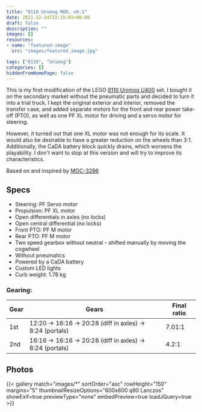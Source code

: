 ```yaml
---
title: "8110 Unimog MOD, v0.1"
date: 2021-12-24T22:15:01+08:00
draft: false
description: ""
images: []
resources:
- name: "featured-image"
  src: "images/featured_image.jpg"

tags: ["8110", "Unimog"]
categories: []
hiddenFromHomePage: false
---
```


This is my first modification of the LEGO [8110 Unimog U400](https://rebrickable.com/sets/8110-1/unimog-u400/) set. I bought it on the secondary market without the pneumatic parts and decided to turn it into a trial truck. I kept the original exterior and interior, removed the transfer case, and added separate motors for the front and rear power take-off (PTO), as well as one PF XL motor for driving and a servo motor for steering. 

However, it turned out that one XL motor was not enough for its scale. It would also be desirable to have a greater reduction on the wheels than 3:1. Additionally, the CaDA battery block quickly drains, which worsens the playability. I don't want to stop at this version and will try to improve its characteristics.

<!--more-->

Based on and inspired by [MOC-3286](https://rebrickable.com/mocs/MOC-3286/jb70/8110-unimog-moc-rc/#details)

## Specs
* Steering: PF Servo motor
* Propulsion: PF XL motor
* Open differentials in axles (no locks)
* Open central differential (no locks)
* Front PTO: PF M motor
* Rear PTO: PF M motor
* Two speed gearbox without neutral - shifted manually by moving the cogwheel
* Without pneumatics
* Powered by a CaDA battery
* Custom LED lights
* Curb weight: 1.78 kg

### Gearing: 

| Gear | Gears | Final ratio |
| ---- | ---- | ------- |
| 1st  | 12:20 -> 16:16 -> 20:28 (diff in axles) -> 8:24 (portals) | 7.01:1 |
| 2nd  |  16:16 -> 16:16 -> 20:28 (diff in axles) -> 8:24 (portals) | 4.2:1 |

## Photos

{{< gallery match="images/*" sortOrder="asc" rowHeight="150" margins="5" thumbnailResizeOptions="600x600 q90 Lanczos" showExif=true previewType="none" embedPreview=true loadJQuery=true >}}
